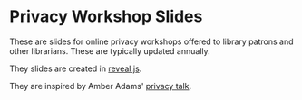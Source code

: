 # Privacy Workshop Slides

These are slides for online privacy workshops offered to library patrons and other librarians. These are typically updated annually.

They slides are created in [reveal.js](https://github.com/hakimel/reveal.js).

They are inspired by Amber Adams' [privacy talk](https://github.com/amberadams/privacy-talk).
